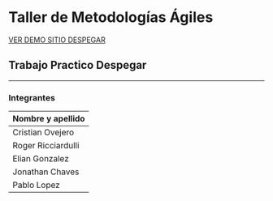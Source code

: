 # Taller de Metodologías Ágiles 


[VER DEMO SITIO DESPEGAR](https://eliangonzalez84.github.io/EcommerceDespegar-TMA2C2023E05/)

## Trabajo Practico Despegar

___
### Integrantes

| Nombre y apellido |
| ----------------- |
| Cristian Ovejero |
| Roger Ricciardulli |
| Elian Gonzalez |
| Jonathan Chaves |
| Pablo Lopez|